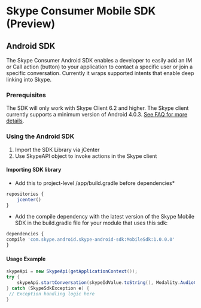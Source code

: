 Skype Consumer Mobile SDK (Preview)
===================================

## Android SDK

The Skype Consumer Android SDK enables a developer to easily add an IM or Call action (button) to your application to contact a specific user or join a specific conversation. Currently it wraps supported intents that enable deep linking into Skype.

### Prerequisites 
The SDK will only work with Skype Client 6.2 and higher. The Skype client currently supports a minimum version of Android 4.0.3. [See FAQ for more details](https://support.skype.com/en/faq/FA10328/what-are-the-system-requirements-for-skype).

### Using the Android SDK

1. Import the SDK Library via jCenter
2. Use SkypeAPI object to invoke actions in the Skype client

#### Importing SDK library

* Add this to project-level /app/build.gradle before dependencies*
```javascript
repositories {
	jcenter()
}
```

* Add the compile dependency with the latest version of the Skype Mobile SDK in the build.gradle file for your module that uses this sdk:
```javascript
dependencies {
compile 'com.skype.android.skype-android-sdk:MobileSdk:1.0.0.0'
}
```

#### Usage Example
```java
skypeApi = new SkypeApi(getApplicationContext());
try {
    skypeApi.startConversation(skypeIdValue.toString(), Modality.AudioCall);
} catch (SkypeSdkException e) {
 // Exception handling logic here
}
```



